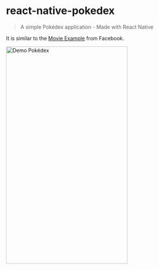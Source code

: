 # react-native-pokedex
> A simple Pokédex application - Made with React Native

It is similar to the [Movie Example](https://github.com/facebook/react-native/tree/master/Examples/Movies) from Facebook.

<img src="http://babol.me/assets/pokemon/react-native-pokedex.gif" width="333" height="595" alt="Demo Pokédex"/>
